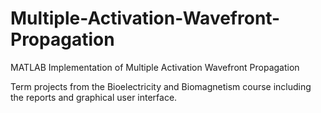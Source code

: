 # Multiple-Activation-Wavefront-Propagation
MATLAB Implementation of Multiple Activation Wavefront Propagation

Term projects from the Bioelectricity and Biomagnetism course including the reports and graphical user interface.
